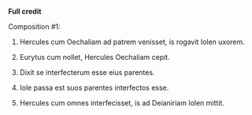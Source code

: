 **Full credit**


Composition #1:

1. Hercules cum Oechaliam ad patrem venisset, is rogavit Iolen uxorem.

2. Eurytus cum nollet, Hercules Oechaliam cepit. 

3. Dixit se interfecterum esse eius parentes. 

4. Iole passa est suos parentes interfectos esse. 

5. Hercules cum omnes interfecisset, is ad Deianiriam Iolen mittit. 


